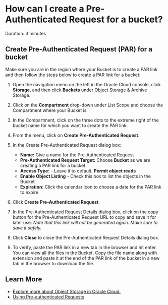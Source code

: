 # How can I create a Pre-Authenticated Request for a bucket?

Duration: 3 minutes

## Create Pre-Authenticated Request (PAR) for a bucket

Make sure you are in the region where your Bucket is to create a PAR link and then follow the steps below to create a PAR link for a bucket:

1. Open the navigation menu on the left in the Oracle Cloud console, click **Storage**, and then click **Buckets** under Object Storage & Archive Storage.

2. Click on the **Compartment** drop-down under List Scope and choose the Compartment where your Bucket is.

3. In the Compartment, click on the three dots to the extreme right of the bucket name for which you want to create the PAR link.

4. From the menu, click on **Create Pre-Authenticated Request**.

6. In the Create Pre-Authenticated Request dialog box:
    - **Name:** Give a name for the Pre-Authenticated Request
    - **Pre-Authenticated Request Target:** Choose **Bucket** as we are creating a PAR link for a bucket
    - **Access Type:** - Leave it to default, **Permit object reads**
    - **Enable Object Listing** - Check this box to list the objects in the Bucket
    - **Expiration:** Click the calendar icon to choose a date for the PAR link to expire

7. Click **Create Pre-Authenticated Request**.

8. In the Pre-Authenticated Request Details dialog box, click on the copy button for the Pre-Authenticated Request URL to copy and save it for later use. *Note that this link will not be generated again. Make sure to save it safely.*

9. Click **Close** to close the Pre-Authenticated Request Details dialog box.

10. To verify, paste the PAR link in a new tab in the browser and hit enter. You can view all the files in the Bucket. Copy the file name along with extension and paste it at the end of the PAR link of the bucket in a new tab in the browser to download the file.

## Learn More

* [Explore more about Object Storage in Oracle Cloud.](https://docs.oracle.com/en-us/iaas/Content/Object/home.htm)
* [Using Pre-authenticated Requests](https://docs.oracle.com/en-us/iaas/Content/Object/Tasks/usingpreauthenticatedrequests.htm)
